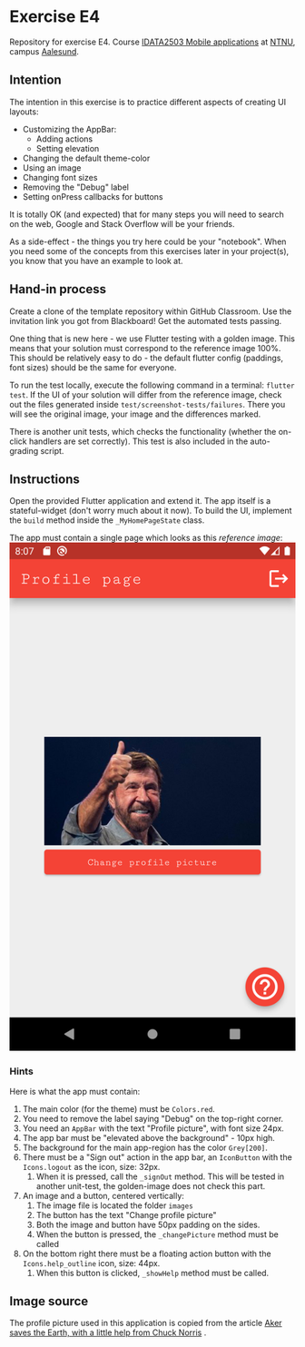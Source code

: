 # Exercise E4

Repository for exercise E4.
Course [IDATA2503 Mobile applications](https://www.ntnu.edu/studies/courses/IDATA2503)
at [NTNU](https://ntnu.edu), campus [Aalesund](https://www.ntnu.edu/alesund).

## Intention

The intention in this exercise is to practice different aspects of creating UI layouts:

* Customizing the AppBar:
    * Adding actions
    * Setting elevation
* Changing the default theme-color
* Using an image
* Changing font sizes
* Removing the "Debug" label
* Setting onPress callbacks for buttons

It is totally OK (and expected) that for many steps you will need to search on the web, Google and
Stack Overflow will be your friends.

As a side-effect - the things you try here could be your "notebook". When you need some of the
concepts from this exercises later in your project(s), you know that you have an example to look at.

## Hand-in process

Create a clone of the template repository within GitHub Classroom. Use the invitation link you got
from Blackboard! Get the automated tests passing.

One thing that is new here - we use Flutter testing with a golden image. This means that your
solution must correspond to the reference image 100%. This should be relatively easy to do - the
default flutter config (paddings, font sizes) should be the same for everyone.

To run the test locally, execute the following command in a terminal: `flutter test`. If the UI of
your solution will differ from the reference image, check out the files generated
inside `test/screenshot-tests/failures`. There you will see the original image, your image and the
differences marked.

There is another unit tests, which checks the functionality (whether the on-click handlers are set
correctly). This test is also included in the auto-grading script.

## Instructions

Open the provided Flutter application and extend it. The app itself is a stateful-widget (don't
worry much about it now). To build the UI, implement the `build` method inside
the `_MyHomePageState` class.

The app must contain a single page which looks as this _reference image_:
<img alt="Reference image for the solution" src="screenshot.png" title="Reference image" width="540"/>

### Hints

Here is what the app must contain:

1. The main color (for the theme) must be `Colors.red`.
2. You need to remove the label saying "Debug" on the top-right corner.
3. You need an `AppBar` with the text "Profile picture", with font size 24px.
4. The app bar must be "elevated above the background" - 10px high.
5. The background for the main app-region has the color `Grey[200]`.
6. There must be a "Sign out" action in the app bar, an `IconButton` with the `Icons.logout` as the
   icon, size: 32px.
    1. When it is pressed, call the `_signOut` method. This will be tested in another unit-test, the
       golden-image does not check this part.
7. An image and a button, centered vertically:
    1. The image file is located the folder `images`
    2. The button has the text "Change profile picture"
    3. Both the image and button have 50px padding on the sides.
    4. When the button is pressed, the `_changePicture` method must be called
8. On the bottom right there must be a floating action button with the `Icons.help_outline` icon,
   size: 44px.
    1. When this button is clicked, `_showHelp` method must be called.

## Image source

The profile picture used in this application is copied from the
article [Aker saves the Earth, with a little help from Chuck Norris](https://www.upstreamonline.com/energy-transition/aker-saves-the-earth-with-a-little-help-from-chuck-norris/2-1-1064742)
.